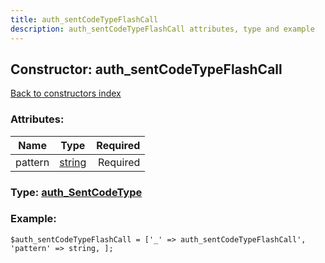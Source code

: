 ```yaml
---
title: auth_sentCodeTypeFlashCall
description: auth_sentCodeTypeFlashCall attributes, type and example
---
```

## Constructor: auth\_sentCodeTypeFlashCall  
[Back to constructors index](index.md)



### Attributes:

| Name     |    Type       | Required |
|----------|:-------------:|---------:|
|pattern|[string](../types/string.md) | Required|



### Type: [auth\_SentCodeType](../types/auth_SentCodeType.md)


### Example:

```
$auth_sentCodeTypeFlashCall = ['_' => auth_sentCodeTypeFlashCall', 'pattern' => string, ];
```